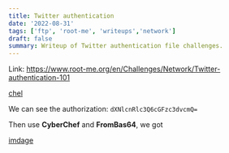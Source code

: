 ```yaml
---
title: Twitter authentication
date: '2022-08-31'
tags: ['ftp', 'root-me', 'writeups','network']
draft: false
summary: Writeup of Twitter authentication file challenges.
---
```


Link: https://www.root-me.org/en/Challenges/Network/Twitter-authentication-101

[chel](https://user-images.githubusercontent.com/61643034/187718743-551e99a0-fe77-4d2a-af34-bc0dbd7b402f.png)

We can see the authorization: ```dXNlcnRlc3Q6cGFzc3dvcmQ= ```

Then use **CyberChef** and **FromBas64**, we got 

[imdage](https://user-images.githubusercontent.com/61643034/187719488-f0ecab3a-037e-497d-bf33-34892ba89a84.png)
